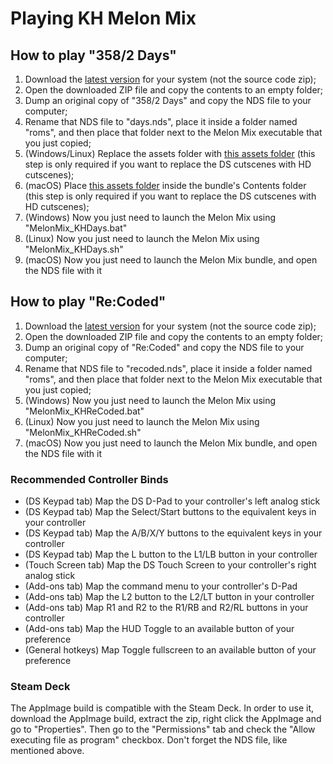 # Playing KH Melon Mix

## How to play "358/2 Days"

1. Download the [latest version](https://github.com/vitor251093/KHMelonMix/releases/latest) for your system (not the source code zip);
2. Open the downloaded ZIP file and copy the contents to an empty folder;
3. Dump an original copy of "358/2 Days" and copy the NDS file to your computer;
4. Rename that NDS file to "days.nds", place it inside a folder named "roms", and then place that folder next to the Melon Mix executable that you just copied;
5. (Windows/Linux) Replace the assets folder with [this assets folder](https://mega.nz/folder/lpgykK5Y#HPJuOSceHSzncDjQh0DUtw) (this step is only required if you want to replace the DS cutscenes with HD cutscenes);
6. (macOS) Place [this assets folder](https://mega.nz/folder/lpgykK5Y#HPJuOSceHSzncDjQh0DUtw) inside the bundle's Contents folder (this step is only required if you want to replace the DS cutscenes with HD cutscenes);
7. (Windows) Now you just need to launch the Melon Mix using "MelonMix_KHDays.bat"
8. (Linux) Now you just need to launch the Melon Mix using "MelonMix_KHDays.sh"
9. (macOS) Now you just need to launch the Melon Mix bundle, and open the NDS file with it

## How to play "Re:Coded"

1. Download the [latest version](https://github.com/vitor251093/KHMelonMix/releases/latest) for your system (not the source code zip);
2. Open the downloaded ZIP file and copy the contents to an empty folder;
3. Dump an original copy of "Re:Coded" and copy the NDS file to your computer;
4. Rename that NDS file to "recoded.nds", place it inside a folder named "roms", and then place that folder next to the Melon Mix executable that you just copied;
5. (Windows) Now you just need to launch the Melon Mix using "MelonMix_KHReCoded.bat"
6. (Linux) Now you just need to launch the Melon Mix using "MelonMix_KHReCoded.sh"
7. (macOS) Now you just need to launch the Melon Mix bundle, and open the NDS file with it

### Recommended Controller Binds
* (DS Keypad tab) Map the DS D-Pad to your controller's left analog stick
* (DS Keypad tab) Map the Select/Start buttons to the equivalent keys in your controller
* (DS Keypad tab) Map the A/B/X/Y buttons to the equivalent keys in your controller
* (DS Keypad tab) Map the L button to the L1/LB button in your controller
* (Touch Screen tab) Map the DS Touch Screen to your controller's right analog stick
* (Add-ons tab) Map the command menu to your controller's D-Pad
* (Add-ons tab) Map the L2 button to the L2/LT button in your controller
* (Add-ons tab) Map R1 and R2 to the R1/RB and R2/RL buttons in your controller
* (Add-ons tab) Map the HUD Toggle to an available button of your preference
* (General hotkeys) Map Toggle fullscreen to an available button of your preference

### Steam Deck
The AppImage build is compatible with the Steam Deck. In order to use it, download the AppImage build, extract the zip, right click the AppImage and go to "Properties". Then go to the "Permissions" tab and check the "Allow executing file as program" checkbox. Don't forget the NDS file, like mentioned above.